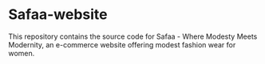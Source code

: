 # Safaa-website
 This repository contains the source code for Safaa - Where Modesty Meets Modernity, an e-commerce website offering modest fashion wear for women.
